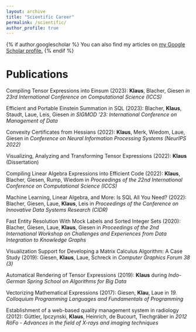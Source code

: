 ```yaml
---
layout: archive
title: "Scientific Career"
permalink: /scientific/
author_profile: true
---
```


{% if author.googlescholar %}
  You can also find my articles on <u><a href="{{author.googlescholar}}">my Google Scholar profile</a>.</u>
{% endif %}

# Publications

Compiling Tensor Expressions into Einsum (2023): __Klaus__, Blacher, Giesen _in 23rd International Conference on Computational Science (ICCS)_

Efficient and Portable Einstein Summation in SQL (2023): Blacher, __Klaus__, Staudt, Laue, Leis, Giesen _in SIGMOD '23: International Conference on Management of Data_

Convexity Certificates from Hessians (2022): __Klaus__, Merk, Wiedom, Laue, Giesen in _Conference on Neural Information Processing Systems (NeurIPS 2022)_

Visualizing, Analyzing and Transforming Tensor Expressions (2022): __Klaus__ (Dissertation)

Compiling Linear Algebra Expressions into Efficient Code (2022): __Klaus__, Blacher, Giesen, Rump, Wiedom in _Proceedings of the 22nd International Conference on Computational Science (ICCS)_

Machine Learning, Linear Algebra, and More: Is SQL All You Need? (2022): Blacher, Giesen, Laue, __Klaus__, Leis in _Proceedings of the Conference on Innovative Data Systems Research (CIDR)_

Fast Entity Resolution With Mock Labels and Sorted Integer Sets (2020): Blacher, Giesen, Laue, __Klaus__, Giesen in _Proceedings of the 2nd International Workshop on Challenges and Experiences from Data Integration to Knowledge Graphs_

Visualization Support for Developing a Matrix Calculus Algorithm: A Case Study (2019): Giesen, __Klaus__, Laue, Schreck in _Computer Graphics Forum 38 (3)_

Automatical Rendering of Tensor Expressions (2019): __Klaus__ during _Indo-German Spring School on Algorithms for Big Data_

Vectorizing Mathematical Expressions (2017):  Giesen, __Klau__, Laue in _19. Colloquium Programming Languages and Fundamentals of Programming_

Establishment of a web-based quality management system in radiology (2012): Güttler, Ipczynski, __Klaus__, Heinrich, de Bucourt, Tiechgräber in _2012 RöFo - Advances in the field of X-rays and imaging techniques_

